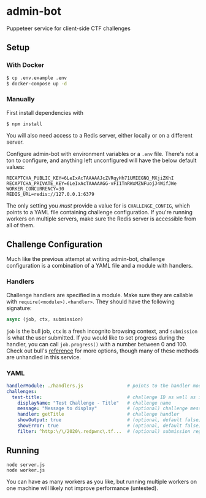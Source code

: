 # admin-bot
Puppeteer service for client-side CTF challenges

## Setup

### With Docker
```sh
$ cp .env.example .env
$ docker-compose up -d
```

### Manually
First install dependencies with
```
$ npm install
```

You will also need access to a Redis server, either locally or on a different server. 

Configure admin-bot with environment variables or a `.env` file. There's not a ton to configure, and anything left unconfigured will have the below default values:
```
RECAPTCHA_PUBLIC_KEY=6LeIxAcTAAAAAJcZVRqyHh71UMIEGNQ_MXjiZKhI
RECAPTCHA_PRIVATE_KEY=6LeIxAcTAAAAAGG-vFI1TnRWxMZNFuojJ4WifJWe
WORKER_CONCURRENCY=30
REDIS_URL=redis://127.0.0.1:6379
```

The only setting you *must* provide a value for is `CHALLENGE_CONFIG`, which points to a YAML file containing challenge configuration. If you're running workers on multiple servers, make sure the Redis server is accessible from all of them. 

## Challenge Configuration
Much like the previous attempt at writing admin-bot, challenge configuration is a combination of a YAML file and a module with handlers. 

### Handlers
Challenge handlers are specified in a module. Make sure they are callable with `require(<module>).<handler>`. They should have the following signature:
```js
async (job, ctx, submission)
```

`job` is the bull job, `ctx` is a fresh incognito browsing context, and `submission` is what the user submitted. If you would like to set progress during the handler, you can call `job.progress()` with a number between 0 and 100. Check out bull's [reference](https://github.com/OptimalBits/bull/blob/develop/REFERENCE.md#job) for more options, though many of these methods are unhandled in this service. 

### YAML
```yml
handlerModule: ./handlers.js                # points to the handler module
challenges:
  test-title:                               # challenge ID as well as its submission URL
    displayName: "Test Challenge - Title"   # challenge name
    message: "Message to display"           # (optional) challenge message
    handler: getTitle                       # challenge handler
    showOutput: true                        # (optional, default false) show output on status page
    showError: true                         # (optional, default false) show errors on status page
    filter: ^http:\/\/2020\.redpwnc\.tf...  # (optional) submission regex filter
```

## Running
```
node server.js
node worker.js
```

You can have as many workers as you like, but running multiple workers on one machine will likely not improve performance (untested). 
